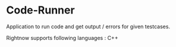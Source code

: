 # Code-Runner

Application to run code and get output / errors for given testcases.

Rightnow supports following languages : C++
